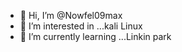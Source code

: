 - 👋 Hi, I’m @Nowfel09max
- 👀 I’m interested in ...kali Linux 
- 🌱 I’m currently learning ...Linkin park

<!---#git clone https://github.com/Nowfel09max/termux-setup
#

Nowfel09max/Nowfel09max is a ✨ special ✨ repository because its `README.md` (this file) appears on your GitHub profile.
You can click the Preview link to take a look at your changes.
--->
